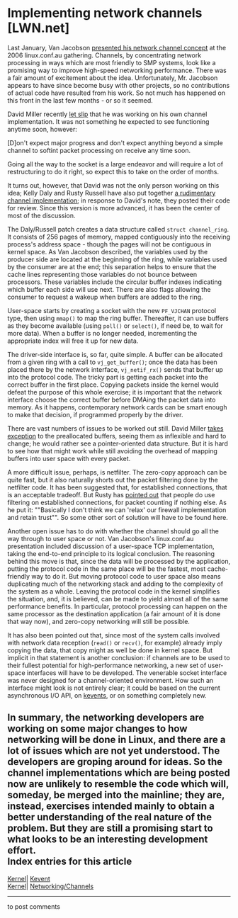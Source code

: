 # Implementing network channels [LWN.net]

Last January, Van Jacobson [presented his network channel concept](http://lwn.net/Articles/169961/) at the 2006 linux.conf.au gathering. Channels, by concentrating network processing in ways which are most friendly to SMP systems, look like a promising way to improve high-speed networking performance. There was a fair amount of excitement about the idea. Unfortunately, Mr. Jacobson appears to have since become busy with other projects, so no contributions of actual code have resulted from his work. So not much has happened on this front in the last few months - or so it seemed. 

David Miller recently [let slip](/Articles/182061/) that he was working on his own channel implementation. It was not something he expected to see functioning anytime soon, however: 

[D]on't expect major progress and don't expect anything beyond a simple channel to softint packet processing on receive any time soon. 

Going all the way to the socket is a large endeavor and will require a lot of restructuring to do it right, so expect this to take on the order of months. 

It turns out, however, that David was not the only person working on this idea; Kelly Daly and Rusty Russell have also put together [a rudimentary channel implementation](/Articles/181458/); in response to David's note, they posted their code for review. Since this version is more advanced, it has been the center of most of the discussion. 

The Daly/Russell patch creates a data structure called `struct channel_ring`. It consists of 256 pages of memory, mapped contiguously into the receiving process's address space - though the pages will not be contiguous in kernel space. As Van Jacobson described, the variables used by the producer side are located at the beginning of the ring, while variables used by the consumer are at the end; this separation helps to ensure that the cache lines representing those variables do not bounce between processors. These variables include the circular buffer indexes indicating which buffer each side will use next. There are also flags allowing the consumer to request a wakeup when buffers are added to the ring. 

User-space starts by creating a socket with the new `PF_VJCHAN` protocol type, then using `mmap()` to map the ring buffer. Thereafter, it can use buffers as they become available (using `poll()` or `select()`, if need be, to wait for more data). When a buffer is no longer needed, incrementing the appropriate index will free it up for new data. 

The driver-side interface is, so far, quite simple. A buffer can be allocated from a given ring with a call to `vj_get_buffer()`; once the data has been placed there by the network interface, `vj_netif_rx()` sends that buffer up into the protocol code. The tricky part is getting each packet into the correct buffer in the first place. Copying packets inside the kernel would defeat the purpose of this whole exercise; it is important that the network interface choose the correct buffer before DMAing the packet data into memory. As it happens, contemporary network cards can be smart enough to make that decision, if programmed properly by the driver. 

There are vast numbers of issues to be worked out still. David Miller [takes exception](/Articles/182068/) to the preallocated buffers, seeing them as inflexible and hard to change; he would rather see a pointer-oriented data structure. But it is hard to see how that might work while still avoiding the overhead of mapping buffers into user space with every packet. 

A more difficult issue, perhaps, is netfilter. The zero-copy approach can be quite fast, but it also naturally shorts out the packet filtering done by the netfilter code. It has been suggested that, for established connections, that is an acceptable tradeoff. But Rusty has [pointed out](/Articles/182069/) that people do use filtering on established connections, for packet counting if nothing else. As he put it: ""Basically I don't think we can 'relax' our firewall implementation and retain trust"". So some other sort of solution will have to be found here. 

Another open issue has to do with whether the channel should go all the way through to user space or not. Van Jacobson's linux.conf.au presentation included discussion of a user-space TCP implementation, taking the end-to-end principle to its logical conclusion. The reasoning behind this move is that, since the data will be processed by the application, putting the protocol code in the same place will be the fastest, most cache-friendly way to do it. But moving protocol code to user space also means duplicating much of the networking stack and adding to the complexity of the system as a whole. Leaving the protocol code in the kernel simplifies the situation, and, it is believed, can be made to yield almost all of the same performance benefits. In particular, protocol processing can happen on the same processor as the destination application (a fair amount of it is done that way now), and zero-copy networking will still be possible. 

It has also been pointed out that, since most of the system calls involved with network data reception (`read()` or `recv()`, for example) already imply copying the data, that copy might as well be done in kernel space. But implicit in that statement is another conclusion: if channels are to be used to their fullest potential for high-performance networking, a new set of user-space interfaces will have to be developed. The venerable socket interface was never designed for a channel-oriented environment. How such an interface might look is not entirely clear; it could be based on the current asynchronous I/O API, on [kevents](http://lwn.net/Articles/172844/), or on something completely new. 

In summary, the networking developers are working on some major changes to how networking will be done in Linux, and there are a lot of issues which are not yet understood. The developers are groping around for ideas. So the channel implementations which are being posted now are unlikely to resemble the code which will, someday, be merged into the mainline; they are, instead, exercises intended mainly to obtain a better understanding of the real nature of the problem. But they are still a promising start to what looks to be an interesting development effort.  
Index entries for this article  
---  
[Kernel](/Kernel/Index)| [Kevent](/Kernel/Index#Kevent)  
[Kernel](/Kernel/Index)| [Networking/Channels](/Kernel/Index#Networking-Channels)  
  


* * *

to post comments 
